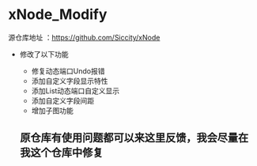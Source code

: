 # xNode_Modify
源仓库地址 ：https://github.com/Siccity/xNode

+ 修改了以下功能
  - 修复动态端口Undo报错
  - 添加自定义字段显示特性
  - 添加List动态端口自定义显示
  - 添加自定义字段间距
  - 增加子图功能
  
  ## 原仓库有使用问题都可以来这里反馈，我会尽量在我这个仓库中修复
